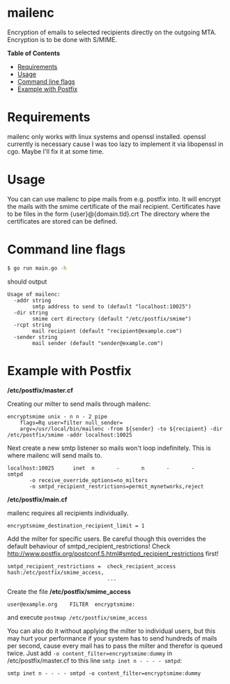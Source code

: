 # mailenc
Encryption of emails to selected recipients directly on the outgoing MTA. Encryption is to be done with S/MIME.

**Table of Contents**
- [Requirements](#requirements)
- [Usage](#usage)
- [Command line flags](#command-line-flags)
- [Example with Postfix](#example-with-postfix)


# Requirements

mailenc only works with linux systems and openssl installed.
openssl currently is necessary cause I was too lazy to implement it via libopenssl in cgo.
Maybe I'll fix it at some time.


# Usage

You can can use mailenc to pipe mails from e.g. postfix into. It will encrypt the mails with the smime certificate of the mail recipient. Certificates have to be files in the form {user}@{domain.tld}.crt
The directory where the certificates are stored can be defined.


# Command line flags

```sh
$ go run main.go -h
```
should output
```
Usage of mailenc:
  -addr string
    	smtp address to send to (default "localhost:10025")
  -dir string
    	smime cert directory (default "/etc/postfix/smime")
  -rcpt string
    	mail recipient (default "recipient@example.com")
  -sender string
    	mail sender (default "sender@example.com")
```


# Example with Postfix

**/etc/postfix/master.cf**

Creating our milter to send mails through mailenc:

```
encryptsmime unix - n n - 2 pipe
    flags=Rq user=filter null_sender=
    argv=/usr/local/bin/mailenc -from ${sender} -to ${recipient} -dir /etc/postfix/smime -addr localhost:10025
```

Next create a new smtp listener so mails won't loop indefinitely. This is where mailenc will send mails to.

```
localhost:10025      inet  n       -       n       -       -       smtpd
       -o receive_override_options=no_milters
       -o smtpd_recipient_restrictions=permit_mynetworks,reject

```

**/etc/postfix/main.cf**


mailenc requires all recipients individually.

```
encryptsmime_destination_recipient_limit = 1
```

Add the milter for specific users.
Be careful though this overrides the default behaviour of smtpd_recipient_restrictions! Check http://www.postfix.org/postconf.5.html#smtpd_recipient_restrictions first!


```
smtpd_recipient_restrictions =  check_recipient_access hash:/etc/postfix/smime_access,
                                ...

```

Create the file **/etc/postfix/smime_access**
```
user@example.org	FILTER	encryptsmime:
```

and execute `postmap /etc/postfix/smime_access`



You can also do it without applying the milter to individual users, but this may hurt your performance if your system has to send hundreds of mails per second, cause every mail has to pass the milter and therefor is queued twice.
Just add `-o content_filter=encryptsmime:dummy` in /etc/postfix/master.cf to this line `smtp inet n - - - - smtpd`:

```
smtp inet n - - - - smtpd -o content_filter=encryptsmime:dummy
```
